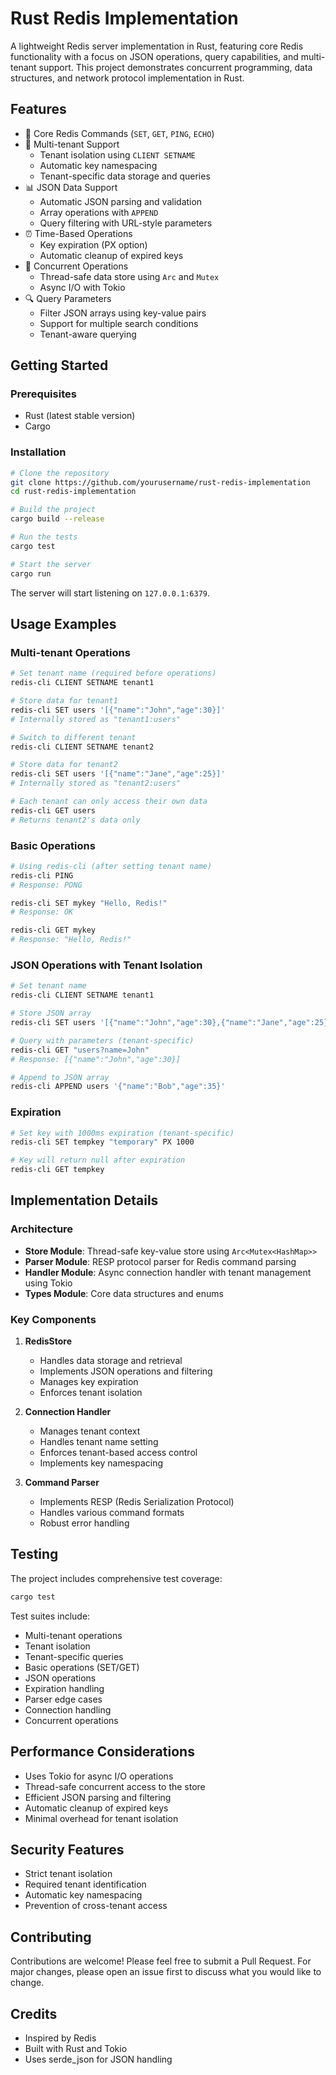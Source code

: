 # Rust Redis Implementation

A lightweight Redis server implementation in Rust, featuring core Redis functionality with a focus on JSON operations, query capabilities, and multi-tenant support. This project demonstrates concurrent programming, data structures, and network protocol implementation in Rust.

## Features

- 🚀 Core Redis Commands (`SET`, `GET`, `PING`, `ECHO`)
- 👥 Multi-tenant Support
  - Tenant isolation using `CLIENT SETNAME`
  - Automatic key namespacing
  - Tenant-specific data storage and queries
- 📊 JSON Data Support
  - Automatic JSON parsing and validation
  - Array operations with `APPEND`
  - Query filtering with URL-style parameters
- ⏰ Time-Based Operations
  - Key expiration (PX option)
  - Automatic cleanup of expired keys
- 🔄 Concurrent Operations
  - Thread-safe data store using `Arc` and `Mutex`
  - Async I/O with Tokio
- 🔍 Query Parameters
  - Filter JSON arrays using key-value pairs
  - Support for multiple search conditions
  - Tenant-aware querying

## Getting Started

### Prerequisites

- Rust (latest stable version)
- Cargo

### Installation

```bash
# Clone the repository
git clone https://github.com/yourusername/rust-redis-implementation
cd rust-redis-implementation

# Build the project
cargo build --release

# Run the tests
cargo test

# Start the server
cargo run
```

The server will start listening on `127.0.0.1:6379`.

## Usage Examples

### Multi-tenant Operations

```bash
# Set tenant name (required before operations)
redis-cli CLIENT SETNAME tenant1

# Store data for tenant1
redis-cli SET users '[{"name":"John","age":30}]'
# Internally stored as "tenant1:users"

# Switch to different tenant
redis-cli CLIENT SETNAME tenant2

# Store data for tenant2
redis-cli SET users '[{"name":"Jane","age":25}]'
# Internally stored as "tenant2:users"

# Each tenant can only access their own data
redis-cli GET users
# Returns tenant2's data only
```

### Basic Operations

```bash
# Using redis-cli (after setting tenant name)
redis-cli PING
# Response: PONG

redis-cli SET mykey "Hello, Redis!"
# Response: OK

redis-cli GET mykey
# Response: "Hello, Redis!"
```

### JSON Operations with Tenant Isolation

```bash
# Set tenant name
redis-cli CLIENT SETNAME tenant1

# Store JSON array
redis-cli SET users '[{"name":"John","age":30},{"name":"Jane","age":25}]'

# Query with parameters (tenant-specific)
redis-cli GET "users?name=John"
# Response: [{"name":"John","age":30}]

# Append to JSON array
redis-cli APPEND users '{"name":"Bob","age":35}'
```

### Expiration

```bash
# Set key with 1000ms expiration (tenant-specific)
redis-cli SET tempkey "temporary" PX 1000

# Key will return null after expiration
redis-cli GET tempkey
```

## Implementation Details

### Architecture

- **Store Module**: Thread-safe key-value store using `Arc<Mutex<HashMap>>`
- **Parser Module**: RESP protocol parser for Redis command parsing
- **Handler Module**: Async connection handler with tenant management using Tokio
- **Types Module**: Core data structures and enums

### Key Components

1. **RedisStore**
   - Handles data storage and retrieval
   - Implements JSON operations and filtering
   - Manages key expiration
   - Enforces tenant isolation

2. **Connection Handler**
   - Manages tenant context
   - Handles tenant name setting
   - Enforces tenant-based access control
   - Implements key namespacing

3. **Command Parser**
   - Implements RESP (Redis Serialization Protocol)
   - Handles various command formats
   - Robust error handling

## Testing

The project includes comprehensive test coverage:

```bash
cargo test
```

Test suites include:
- Multi-tenant operations
- Tenant isolation
- Tenant-specific queries
- Basic operations (SET/GET)
- JSON operations
- Expiration handling
- Parser edge cases
- Connection handling
- Concurrent operations

## Performance Considerations

- Uses Tokio for async I/O operations
- Thread-safe concurrent access to the store
- Efficient JSON parsing and filtering
- Automatic cleanup of expired keys
- Minimal overhead for tenant isolation

## Security Features

- Strict tenant isolation
- Required tenant identification
- Automatic key namespacing
- Prevention of cross-tenant access

## Contributing

Contributions are welcome! Please feel free to submit a Pull Request. For major changes, please open an issue first to discuss what you would like to change.

## Credits

- Inspired by Redis
- Built with Rust and Tokio
- Uses serde_json for JSON handling

